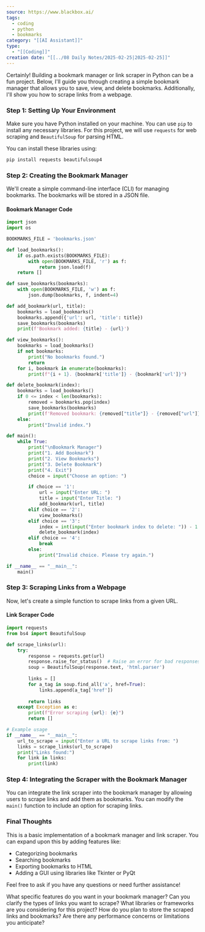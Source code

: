 ```yaml
---
source: https://www.blackbox.ai/
tags:
  - coding
  - python
  - bookmarks
category: "[[AI Assistant]]"
type:
  - "[[Coding]]"
creation date: "[[../08 Daily Notes/2025-02-25|2025-02-25]]"
---
```

Certainly! Building a bookmark manager or link scraper in Python can be a fun project. Below, I'll guide you through creating a simple bookmark manager that allows you to save, view, and delete bookmarks. Additionally, I'll show you how to scrape links from a webpage.

### Step 1: Setting Up Your Environment

Make sure you have Python installed on your machine. You can use `pip` to install any necessary libraries. For this project, we will use `requests` for web scraping and `BeautifulSoup` for parsing HTML.

You can install these libraries using:

```bash
pip install requests beautifulsoup4
```

### Step 2: Creating the Bookmark Manager

We'll create a simple command-line interface (CLI) for managing bookmarks. The bookmarks will be stored in a JSON file.

#### Bookmark Manager Code

```python
import json
import os

BOOKMARKS_FILE = 'bookmarks.json'

def load_bookmarks():
    if os.path.exists(BOOKMARKS_FILE):
        with open(BOOKMARKS_FILE, 'r') as f:
            return json.load(f)
    return []

def save_bookmarks(bookmarks):
    with open(BOOKMARKS_FILE, 'w') as f:
        json.dump(bookmarks, f, indent=4)

def add_bookmark(url, title):
    bookmarks = load_bookmarks()
    bookmarks.append({'url': url, 'title': title})
    save_bookmarks(bookmarks)
    print(f'Bookmark added: {title} - {url}')

def view_bookmarks():
    bookmarks = load_bookmarks()
    if not bookmarks:
        print("No bookmarks found.")
        return
    for i, bookmark in enumerate(bookmarks):
        print(f"{i + 1}. {bookmark['title']} - {bookmark['url']}")

def delete_bookmark(index):
    bookmarks = load_bookmarks()
    if 0 <= index < len(bookmarks):
        removed = bookmarks.pop(index)
        save_bookmarks(bookmarks)
        print(f'Removed bookmark: {removed["title"]} - {removed["url"]}')
    else:
        print("Invalid index.")

def main():
    while True:
        print("\nBookmark Manager")
        print("1. Add Bookmark")
        print("2. View Bookmarks")
        print("3. Delete Bookmark")
        print("4. Exit")
        choice = input("Choose an option: ")

        if choice == '1':
            url = input("Enter URL: ")
            title = input("Enter Title: ")
            add_bookmark(url, title)
        elif choice == '2':
            view_bookmarks()
        elif choice == '3':
            index = int(input("Enter bookmark index to delete: ")) - 1
            delete_bookmark(index)
        elif choice == '4':
            break
        else:
            print("Invalid choice. Please try again.")

if __name__ == "__main__":
    main()
```

### Step 3: Scraping Links from a Webpage

Now, let's create a simple function to scrape links from a given URL.

#### Link Scraper Code

```python
import requests
from bs4 import BeautifulSoup

def scrape_links(url):
    try:
        response = requests.get(url)
        response.raise_for_status()  # Raise an error for bad responses
        soup = BeautifulSoup(response.text, 'html.parser')
        
        links = []
        for a_tag in soup.find_all('a', href=True):
            links.append(a_tag['href'])
        
        return links
    except Exception as e:
        print(f"Error scraping {url}: {e}")
        return []

# Example usage
if __name__ == "__main__":
    url_to_scrape = input("Enter a URL to scrape links from: ")
    links = scrape_links(url_to_scrape)
    print("Links found:")
    for link in links:
        print(link)
```

### Step 4: Integrating the Scraper with the Bookmark Manager

You can integrate the link scraper into the bookmark manager by allowing users to scrape links and add them as bookmarks. You can modify the `main()` function to include an option for scraping links.

### Final Thoughts

This is a basic implementation of a bookmark manager and link scraper. You can expand upon this by adding features like:

- Categorizing bookmarks
- Searching bookmarks
- Exporting bookmarks to HTML
- Adding a GUI using libraries like Tkinter or PyQt

Feel free to ask if you have any questions or need further assistance!

What specific features do you want in your bookmark manager?
Can you clarify the types of links you want to scrape?
What libraries or frameworks are you considering for this project?
How do you plan to store the scraped links and bookmarks?
Are there any performance concerns or limitations you anticipate?
